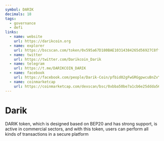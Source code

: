 ```yaml
---
symbol: DARIK
decimals: 18
tags:
  - governance
  - defi
links:
  - name: website
    url: https://darikcoin.org
  - name: explorer
    url: https://bscscan.com/token/0x595a67D180BAE10314384265d56927C8ff073426
  - name: twitter
    url: https://twitter.com/Darikcoin_Darik
  - name: telegram
    url: https://t.me/DARIKCOIN_DARIK
  - name: facebook
    url: https://facebook.com/people/Darik-Coin/pfbid02gFwGRGgpwcuBnZvY9SDkJibP6JbycXUeDvGdEHLpLaVwKfXJWEP3AWNEi61jVDKdl/
  - name: coinmarketcap
    url: https://coinmarketcap.com/dexscan/bsc/0xbba50be7a1cb6e25ddda562b0ca278089bf9068a/
---
```


# Darik

DARIK token, which is designed based on BEP20 and has strong support, is active in commercial sectors, and with this token, users can perform all kinds of transactions in a secure platform

